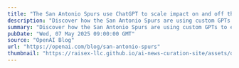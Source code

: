 ```yaml
---
title: "The San Antonio Spurs use ChatGPT to scale impact on and off the court"
description: "Discover how the San Antonio Spurs are using custom GPTs to enhance fan engagement, streamline operations, and drive innovation across teams."
summary: "Discover how the San Antonio Spurs are using custom GPTs to enhance fan engagement, streamline operations, and drive innovation across teams."
pubDate: "Wed, 07 May 2025 09:00:00 GMT"
source: "OpenAI Blog"
url: "https://openai.com/blog/san-antonio-spurs"
thumbnail: "https://raisex-llc.github.io/ai-news-curation-site/assets/openai_logo.png"
---
```


